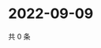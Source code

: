 # 2022-09-09

共 0 条

<!-- BEGIN WEIBO -->
<!-- 最后更新时间 Fri Sep 09 2022 05:01:24 GMT+0800 (China Standard Time) -->

<!-- END WEIBO -->
